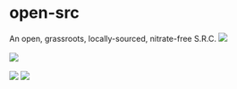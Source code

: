 open-src
========

An open, grassroots, locally-sourced, nitrate-free S.R.C. 
<img src="./srcCard.png"></br></br>
<img src="./squirrelHat.jpg"></br></br>
<img src="./oilDrum.jpg">
<img src="./chewySquirrel.jpg">

